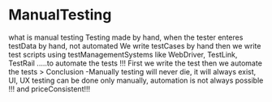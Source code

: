 # ManualTesting
what is manual testing
Testing made by hand, when the tester enteres testData by hand, not automated
We write testCases by hand then we write test scripts using testManagementSystems like WebDriver, TestLink, TestRail .....to automate the tests !!!
First we write the test then we automate the tests >
Conclusion -Manually testing will never die, it will always exist, UI, UX testing can be done only manually, automation is not always possible !!! and priceConsistent!!!
